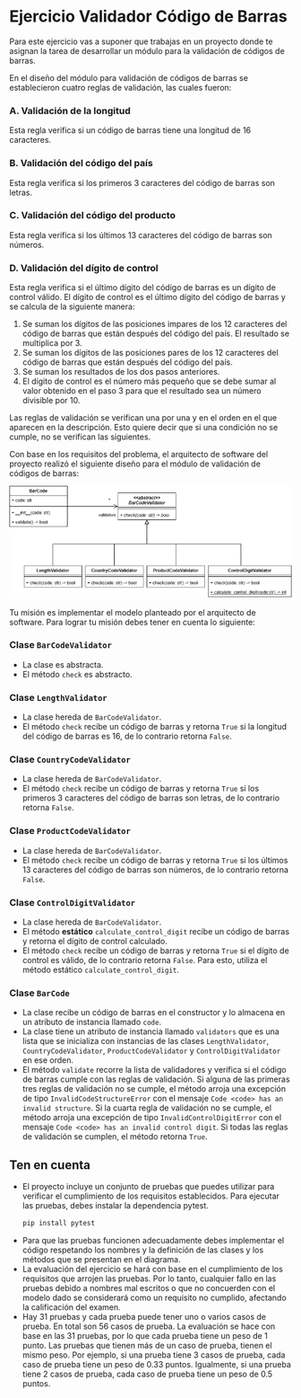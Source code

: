 # Ejercicio Validador Código de Barras

Para este ejercicio vas a suponer que trabajas en un proyecto donde te asignan la tarea de desarrollar un módulo para 
la validación de códigos de barras.

En el diseño del módulo para validación de códigos de barras se establecieron cuatro reglas de validación, las cuales 
fueron:

### A. Validación de la longitud
Esta regla verifica si un código de barras tiene una longitud de 16 caracteres.

### B. Validación del código del país
Esta regla verifica si los primeros 3 caracteres del código de barras son letras.

### C. Validación del código del producto
Esta regla verifica si los últimos 13 caracteres del código de barras son números.

### D. Validación del dígito de control
Esta regla verifica si el último dígito del código de barras es un dígito de control válido. El dígito de control
es el último dígito del código de barras y se calcula de la siguiente manera:

1. Se suman los dígitos de las posiciones impares de los 12 caracteres del código de barras que están después del
código del país. El resultado se multiplica por 3.
2. Se suman los dígitos de las posiciones pares de los 12 caracteres del código de barras que están después del
código del país.
3. Se suman los resultados de los dos pasos anteriores.
4. El dígito de control es el número más pequeño que se debe sumar al valor obtenido en el paso 3 para que el resultado 
sea un número divisible por 10.

Las reglas de validación se verifican una por una y en el orden en el que aparecen en la descripción. Esto quiere decir
que si una condición no se cumple, no se verifican las siguientes.

Con base en los requisitos del problema, el arquitecto de software del proyecto realizó el siguiente diseño para el 
módulo de validación de códigos de barras:

![Modelo de clases](./assets/modelo_uml.png)

Tu misión es implementar el modelo planteado por el arquitecto de software. Para lograr tu misión debes tener en cuenta
lo siguiente:


### Clase `BarCodeValidator`
* La clase es abstracta.
* El método `check` es abstracto.

### Clase `LengthValidator`
* La clase hereda de `BarCodeValidator`.
* El método `check` recibe un código de barras y retorna `True` si la longitud del código de barras es 16, de lo contrario
retorna `False`.

### Clase `CountryCodeValidator`
* La clase hereda de `BarCodeValidator`.
* El método `check` recibe un código de barras y retorna `True` si los primeros 3 caracteres del código de barras son letras,
de lo contrario retorna `False`.

### Clase `ProductCodeValidator`
* La clase hereda de `BarCodeValidator`.
* El método `check` recibe un código de barras y retorna `True` si los últimos 13 caracteres del código de barras son números,
de lo contrario retorna `False`.

### Clase `ControlDigitValidator`
* La clase hereda de `BarCodeValidator`.
* El método **estático** `calculate_control_digit` recibe un código de barras y retorna el dígito de control calculado. 
* El método `check` recibe un código de barras y retorna `True` si el dígito de control es válido, 
de lo contrario retorna `False`. Para esto, utiliza el método estático `calculate_control_digit`.

### Clase `BarCode`
* La clase recibe un código de barras en el constructor y lo almacena en un atributo de instancia llamado `code`.
* La clase tiene un atributo de instancia llamado `validators` que es una lista que se inicializa con instancias de las 
clases `LengthValidator`, `CountryCodeValidator`, `ProductCodeValidator` y `ControlDigitValidator` en ese orden.
* El método `validate` recorre la lista de validadores y verifica si el código de barras cumple con las reglas de 
validación. Si alguna de las primeras tres reglas de validación no se cumple, el método arroja una excepción de tipo
`InvalidCodeStructureError` con el mensaje `Code <code> has an invalid structure`. 
Si la cuarta regla de validación no se cumple, el método arroja una excepción de tipo `InvalidControlDigitError` con el
mensaje `Code <code> has an invalid control digit`. Si todas las reglas de validación se cumplen, 
el método retorna `True`.


## Ten en cuenta

* El proyecto incluye un conjunto de pruebas que puedes utilizar para verificar el cumplimiento de los 
requisitos establecidos. Para ejecutar las pruebas, debes instalar la dependencia pytest.
    ```bash
    pip install pytest
    ```
* Para que las pruebas funcionen adecuadamente debes implementar el código respetando los nombres y la 
definición de las clases y los métodos que se presentan en el diagrama.
* La evaluación del ejercicio se hará con base en el cumplimiento de los requisitos que arrojen las 
pruebas. Por lo tanto, cualquier fallo en las pruebas debido a nombres mal escritos o que no concuerden
con el modelo dado se considerará como un requisito no cumplido, afectando la calificación del examen.
* Hay 31 pruebas y cada prueba puede tener uno o varios casos de prueba. En total son 56 casos de prueba. La evaluación se
hace con base en las 31 pruebas, por lo que cada prueba tiene un peso de 1 punto. Las pruebas que tienen más de un caso
de prueba, tienen el mismo peso. Por ejemplo, si una prueba tiene 3 casos de prueba, cada caso de prueba tiene un peso
de 0.33 puntos. Igualmente, si una prueba tiene 2 casos de prueba, cada caso de prueba tiene un peso de 0.5 puntos.
